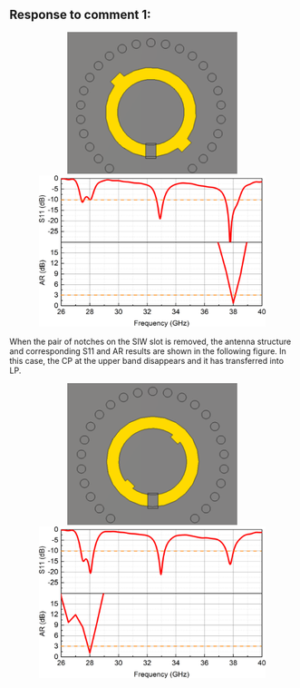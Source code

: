 ## Response to comment 1:

<div align=center><img src="https://github.com/dannychk/TAP-Response/blob/master/Lower_LP_RD.png" width="300" height="250" /></div>

<div align=center><img src="https://github.com/dannychk/TAP-Response/blob/master/Lower_LP.png" width="400" height="267" /></div>

When the pair of notches on the SIW slot is removed, the antenna structure and corresponding S11 and AR results are shown in the following figure. In this case, the CP at the upper band disappears and it has transferred into LP.

<div align=center><img src="https://github.com/dannychk/TAP-Response/blob/master/Upper_LP_RD.png" width="300" height="250" /></div>

<div align=center><img src="https://github.com/dannychk/TAP-Response/blob/master/Upper_LP.png" width="400" height="267" /></div>

